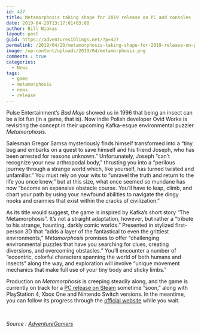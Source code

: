 ```yaml
---
id: 427
title: Metamorphosis taking shape for 2019 release on PC and consoles
date: 2019-04-20T13:17:01+03:00
author: Bill Niakas
layout: post
guid: https://adventuresiblings.net/?p=427
permalink: /2019/04/20/metamorphosis-taking-shape-for-2019-release-on-pc-and-consoles/
image: /wp-content/uploads/2019/04/metamorphosis.png
comments : true
categories:
  - News
tags:
  - game
  - metamorphosis
  - news
  - release
---
```

Pulse Entertainment&#8217;s _Bad Mojo_ showed us in 1996 that being an insect can be a lot fun (in a game, that is). Now indie Polish developer Ovid Works is revisiting the concept in their upcoming Kafka-esque environmental puzzler _Metamorphosis_.

<!--more-->

Salesman Gregor Samsa mysteriously finds himself transformed into a &#8220;tiny bug and embarks on a quest to save himself and his friend Joseph, who has been arrested for reasons unknown.&#8221; Unfortunately, Joseph &#8220;can&#8217;t recognize your new arthropodal body,&#8221; thrusting you into a &#8220;perilous journey through a strange world which, like yourself, has turned twisted and unfamiliar.&#8221; You must rely on your wits to &#8220;unravel the truth and return to the life you once knew,&#8221; but at this size, what once seemed so mundane has now &#8220;become an expansive obstacle course. You’ll have to leap, climb, and chart your path by using your newfound abilities to navigate the dingy nooks and crannies that exist within the cracks of civilization.&#8221;

<div class="embed-vimeo" style="text-align: center;">
</div>

As its title would suggest, the game is inspired by Kafka&#8217;s short story &#8220;The Metamorphosis&#8221;. It&#8217;s not a straight adaptation, however, but rather a &#8220;tribute to his strange, haunting, darkly comic worlds.&#8221; Presented in stylized first-person 3D that &#8220;adds a layer of the fantastical to even the grittiest environments,&#8221; _Metamorphosis_ promises to offer &#8220;challenging environmental puzzles that have you searching for clues, creating diversions, and overcoming obstacles.&#8221; You&#8217;ll encounter a number of &#8220;eccentric, colorful characters spanning the world of both humans and insects&#8221; along the way, and exploration will involve &#8220;unique movement mechanics that make full use of your tiny body and sticky limbs.&#8221;

Production on _Metamorphosis_ is creeping steadily along, and the game is currently on track for a <a class="external" href="https://store.steampowered.com/app/1025410/Metamorphosis/" target="_blank" rel="noopener noreferrer" data-external="true">PC release on Steam</a> sometime &#8220;soon,&#8221; along with PlayStation 4, Xbox One and Nintendo Switch versions. In the meantime, you can follow its progress through the <a class="external" href="http://metamorphosisgame.com/" target="_blank" rel="noopener noreferrer" data-external="true">official website</a> while you wait.

&nbsp;

_Source : <a href="https://adventuregamers.com/news/view/37235" target="_blank" rel="noopener noreferrer">AdventureGamers</a>_

